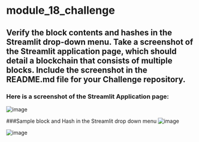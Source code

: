 # module_18_challenge

## Verify the block contents and hashes in the Streamlit drop-down menu. Take a screenshot of the Streamlit application page, which should detail a blockchain that consists of multiple blocks. Include the screenshot in the README.md file for your Challenge repository.

### Here is a screenshot of the Streamlit Application page:
![image](https://github.com/ObyNtech/module_18_challenge/assets/132803426/919c709c-1469-4d39-b556-e03978cd2a5c)

###Sample block and Hash in the Streamlit drop down menu
![image](https://github.com/ObyNtech/module_18_challenge/assets/132803426/38c07889-3109-42a8-8049-ce481e3fb6be)

![image](https://github.com/ObyNtech/module_18_challenge/assets/132803426/7a30460a-4879-4ddf-abd9-917ad800f56a)


